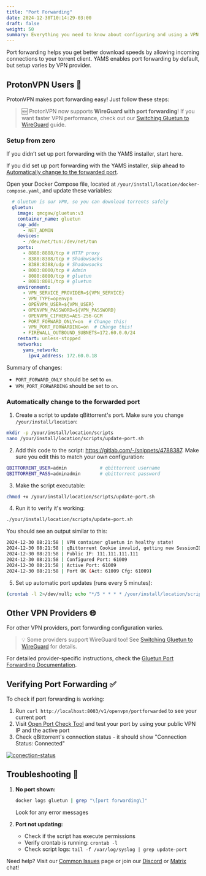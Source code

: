 ```yaml
---
title: "Port Forwarding"
date: 2024-12-30T10:14:29-03:00
draft: false
weight: 50
summary: Everything you need to know about configuring and using a VPN with YAMS
---
```


Port forwarding helps you get better download speeds by allowing incoming connections to your torrent client. YAMS enables port forwarding by default, but setup varies by VPN provider.

## ProtonVPN Users 🚀
ProtonVPN makes port forwarding easy! Just follow these steps:

> 🆕 ProtonVPN now supports **WireGuard with port forwarding**! If you want faster VPN performance, check out our [Switching Gluetun to WireGuard](/advanced/wireguard/) guide.

### Setup from zero

If you didn’t set up port forwarding with the YAMS installer, start here.

If you did set up port forwarding with the YAMS installer, skip ahead to [Automatically change to the forwarded port](#automatically-change-to-the-forwarded-port).

Open your Docker Compose file, located at `/your/install/location/docker-compose.yaml`, and update these variables:

```yaml
  # Gluetun is our VPN, so you can download torrents safely
  gluetun:
    image: qmcgaw/gluetun:v3
    container_name: gluetun
    cap_add:
      - NET_ADMIN
    devices:
      - /dev/net/tun:/dev/net/tun
    ports:
      - 8888:8888/tcp # HTTP proxy
      - 8388:8388/tcp # Shadowsocks
      - 8388:8388/udp # Shadowsocks
      - 8003:8000/tcp # Admin
      - 8080:8080/tcp # gluetun
      - 8081:8081/tcp # gluetun
    environment:
      - VPN_SERVICE_PROVIDER=${VPN_SERVICE}
      - VPN_TYPE=openvpn
      - OPENVPN_USER=${VPN_USER}
      - OPENVPN_PASSWORD=${VPN_PASSWORD}
      - OPENVPN_CIPHERS=AES-256-GCM
      - PORT_FORWARD_ONLY=on  # Change this!
      - VPN_PORT_FORWARDING=on  # Change this!
      - FIREWALL_OUTBOUND_SUBNETS=172.60.0.0/24
    restart: unless-stopped
    networks:
      yams_network:
        ipv4_address: 172.60.0.18
```

Summary of changes:
- `PORT_FORWARD_ONLY` should be set to `on`.
- `VPN_PORT_FORWARDING` should be set to `on`.

### Automatically change to the forwarded port

1. Create a script to update qBittorrent's port. Make sure you change `/your/install/location`:
```bash
mkdir -p /your/install/location/scripts
nano /your/install/location/scripts/update-port.sh
```

2. Add this code to the script: https://gitlab.com/-/snippets/4788387. Make sure you edit this to match your own configuration:
```bash
QBITTORRENT_USER=admin            # qbittorrent username
QBITTORRENT_PASS=adminadmin       # qbittorrent password
```

3. Make the script executable:
```bash
chmod +x /your/install/location/scripts/update-port.sh
```

4. Run it to verify it's working:
```bash
./your/install/location/scripts/update-port.sh
```

You should see an output similar to this:
```bash
2024-12-30 08:21:58 | VPN container gluetun in healthy state!
2024-12-30 08:21:58 | qBittorrent Cookie invalid, getting new SessionID
2024-12-30 08:21:58 | Public IP: 111.111.111.111
2024-12-30 08:21:58 | Configured Port: 61009
2024-12-30 08:21:58 | Active Port: 61009
2024-12-30 08:21:58 | Port OK (Act: 61009 Cfg: 61009)
```

5. Set up automatic port updates (runs every 5 minutes):
```bash
(crontab -l 2>/dev/null; echo "*/5 * * * * /your/install/location/scripts/update-port.sh") | crontab -
```

## Other VPN Providers 🌐
For other VPN providers, port forwarding configuration varies.

> 💡 Some providers support WireGuard too! See [Switching Gluetun to WireGuard](/advanced/wireguard/) for details.

For detailed provider-specific instructions, check the [Gluetun Port Forwarding Documentation](https://github.com/qdm12/gluetun-wiki/blob/main/setup/advanced/vpn-port-forwarding.md).

## Verifying Port Forwarding ✅
To check if port forwarding is working:

1. Run `curl http://localhost:8003/v1/openvpn/portforwarded` to see your current port
2. Visit [Open Port Check Tool](https://www.yougetsignal.com/tools/open-ports/) and test your port by using your public VPN IP and the active port
3. Check qBittorrent's connection status - it should show "Connection Status: Connected"

[![conection-status](/pics/advanced-port-forwarding-1.png)](/pics/advanced-port-forwarding-1.png)

## Troubleshooting 🔧

1. **No port shown:**
   ```bash
   docker logs gluetun | grep "\[port forwarding\]"
   ```
   Look for any error messages

2. **Port not updating:**
   - Check if the script has execute permissions
   - Verify crontab is running: `crontab -l`
   - Check script logs: `tail -f /var/log/syslog | grep update-port`

Need help? Visit our [Common Issues](/faqs/common-errors/) page or join our [Discord](https://discord.gg/Gwae3tNMST) or [Matrix](https://matrix.to/#/#yams-space:rogs.me) chat!
